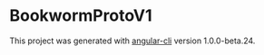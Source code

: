 # BookwormProtoV1

This project was generated with [angular-cli](https://github.com/angular/angular-cli) version 1.0.0-beta.24.
